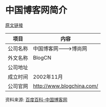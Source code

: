 # 中国博客网简介

[原文链接](https://www.it-this-year.com/2020/04/28/357)

|项目|内容|
|-----|-----|
|公司名称|中国博客网--->博尚网|
|外文名称|BlogCN|
|公司地址||
|成立时间|2002年11月|
|公司官网|http://www.blogchina.com/|

资料来源: 
[百度百科-中国博客网](https://baike.baidu.com/item/%E4%B8%AD%E5%9B%BD%E5%8D%9A%E5%AE%A2%E7%BD%91/7871991?fr=aladdin)